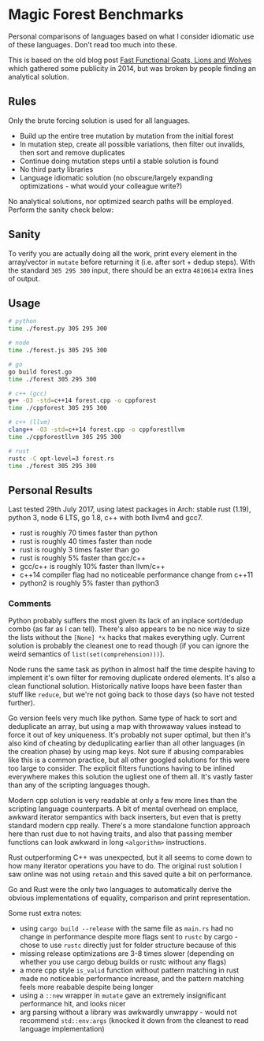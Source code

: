 # Magic Forest Benchmarks
Personal comparisons of languages based on what I consider idiomatic use of these languages. Don't read too much into these.

This is based on the old blog post [Fast Functional Goats, Lions and Wolves](http://unriskinsight.blogspot.co.uk/2014/06/fast-functional-goats-lions-and-wolves.html) which gathered some publicity in 2014, but was broken by people finding an analytical solution.

## Rules
Only the brute forcing solution is used for all languages.

- Build up the entire tree mutation by mutation from the initial forest
- In mutation step, create all possible variations, then filter out invalids, then sort and remove duplicates
- Continue doing mutation steps until a stable solution is found
- No third party libraries
- Language idiomatic solution (no obscure/largely expanding optimizations - what would your colleague write?)

No analytical solutions, nor optimized search paths will be employed. Perform the sanity check below:

## Sanity
To verify you are actually doing all the work, print every element in the array/vector in `mutate` before returning it (i.e. after sort + dedup steps). With the standard `305 295 300` input, there should be an extra `4810614` extra lines of output.

## Usage

```bash
# python
time ./forest.py 305 295 300

# node
time ./forest.js 305 295 300

# go
go build forest.go
time ./forest 305 295 300

# c++ (gcc)
g++ -O3 -std=c++14 forest.cpp -o cppforest
time ./cppforest 305 295 300

# c++ (llvm)
clang++ -O3 -std=c++14 forest.cpp -o cppforestllvm
time ./cppforestllvm 305 295 300

# rust
rustc -C opt-level=3 forest.rs
time ./forest 305 295 300
```

## Personal Results
Last tested 29th July 2017, using latest packages in Arch: stable rust (1.19), python 3, node 6 LTS, go 1.8, c++ with both llvm4 and gcc7.

- rust is roughly 70 times faster than python
- rust is roughly 40 times faster than node
- rust is roughly 3 times faster than go
- rust is roughly 5% faster than gcc/c++
- gcc/c++ is roughly 10% faster than llvm/c++
- c++14 compiler flag had no noticeable performance change from c++11
- python2 is roughly 5% faster than python3

### Comments
Python probably suffers the most given its lack of an inplace sort/dedup combo (as far as I can tell). There's also appears to be no nice way to size the lists without the `[None] *x` hacks that makes everything ugly. Current solution is probably the cleanest one to read though (if you can ignore the weird semantics of `list(set(comprehension)))`).

Node runs the same task as python in almost half the time despite having to implement it's own filter for removing duplicate ordered elements. It's also a clean functional solution. Historically native loops have been faster than stuff like `reduce`, but we're not going back to those days (so have not tested further).

Go version feels very much like python. Same type of hack to sort and deduplicate an array, but using a map with throwaway values instead to force it out of key uniqueness. It's probably not super optimal, but then it's also kind of cheating by deduplicating earlier than all other languages (in the creation phase) by using map keys. Not sure if abusing comparables like this is a common practice, but all other googled solutions for this were too large to consider. The explicit filters functions having to be inlined everywhere makes this solution the ugliest one of them all. It's vastly faster than any of the scripting languages though.

Modern cpp solution is very readable at only a few more lines than the scripting language counterparts. A bit of mental overhead on emplace, awkward iterator sempantics with back inserters, but even that is pretty standard modern cpp really. There's a more standalone function approach here than rust due to not having traits, and also that passing member functions can look awkward in long `<algorithm>` instructions.

Rust outperforming C++ was unexpected, but it all seems to come down to how many iterator operations you have to do. The original rust solution I saw online was not using `retain` and this saved quite a bit on performance.

Go and Rust were the only two languages to automatically derive the obvious implementations of equality, comparison and print representation.


Some rust extra notes:
- using `cargo build --release` with the same file as `main.rs` had no change in performance despite more flags sent to `rustc` by cargo - chose to use `rustc` directly just for folder structure because of this
- missing release optimizations are 3-8 times slower (depending on whether you use cargo debug builds or rustc without any flags)
- a more cpp style `is_valid` function without pattern matching in rust made no noticeable performance increase, and the pattern matching feels more reabable despite being longer
- using a `::new` wrapper in `mutate` gave an extremely insignificant performance hit, and looks nicer
- arg parsing without a library was awkwardly unwrappy - would not recommend `std::env:args` (knocked it down from the cleanest to read language implementation)
